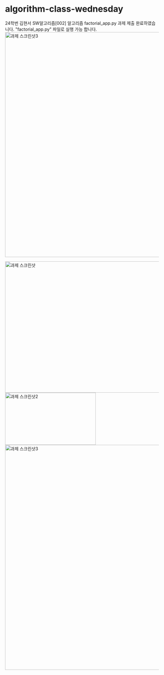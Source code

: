 # algorithm-class-wednesday

24학번 김현서 SW알고리즘[002]
알고리즘 factorial_app.py 과제 제출 완료하였습니다.
"factorial_app.py" 파일로 실행 가능 합니다.
<img width="508" height="737" alt="과제 스크린샷3" src="https://github.com/user-attachments/assets/88324449-8436-4433-a899-3eadf0227a5d" />


<img width="577" height="430" alt="과제 스크린샷" src="https://github.com/user-attachments/assets/c9321885-cfc9-4019-9bae-acf999c7278d" />
<img width="297" height="171" alt="과제 스크린샷2" src="https://github.com/user-attachments/assets/38cf57d9-597f-4685-b270-5a7e528bd49b" />
<img width="508" height="737" alt="과제 스크린샷3" src="https://github.com/user-attachments/assets/05bc2f11-31c8-42d7-8cdb-96f601635ff2" />
